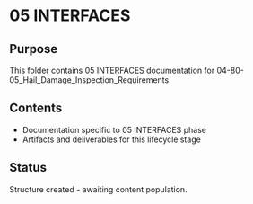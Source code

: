 # 05 INTERFACES

## Purpose
This folder contains 05 INTERFACES documentation for 04-80-05_Hail_Damage_Inspection_Requirements.

## Contents
- Documentation specific to 05 INTERFACES phase
- Artifacts and deliverables for this lifecycle stage

## Status
Structure created - awaiting content population.
